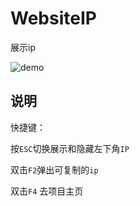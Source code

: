WebsiteIP
=========

展示ip

![demo](http://git.oschina.net/surprise/Chrome.Website.Ip/raw/master/images/demo.png)

## 说明

 快捷键：
 
 按`ESC`切换展示和隐藏左下角`IP`
 
 双击`F2`弹出可复制的`ip`
 
 双击`F4` 去项目主页
 
  